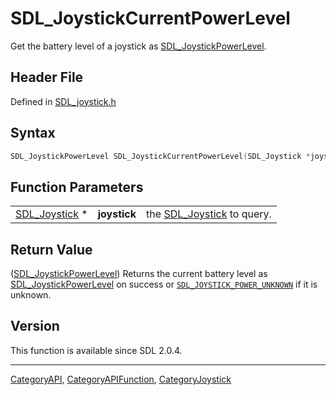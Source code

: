 # SDL_JoystickCurrentPowerLevel

Get the battery level of a joystick as [SDL_JoystickPowerLevel](SDL_JoystickPowerLevel).

## Header File

Defined in [SDL_joystick.h](https://github.com/libsdl-org/SDL/blob/SDL2/include/SDL_joystick.h)

## Syntax

```c
SDL_JoystickPowerLevel SDL_JoystickCurrentPowerLevel(SDL_Joystick *joystick);
```

## Function Parameters

|                                |              |                                            |
| ------------------------------ | ------------ | ------------------------------------------ |
| [SDL_Joystick](SDL_Joystick) * | **joystick** | the [SDL_Joystick](SDL_Joystick) to query. |

## Return Value

([SDL_JoystickPowerLevel](SDL_JoystickPowerLevel)) Returns the current
battery level as [SDL_JoystickPowerLevel](SDL_JoystickPowerLevel) on
success or [`SDL_JOYSTICK_POWER_UNKNOWN`](SDL_JOYSTICK_POWER_UNKNOWN) if it
is unknown.

## Version

This function is available since SDL 2.0.4.





----
[CategoryAPI](CategoryAPI), [CategoryAPIFunction](CategoryAPIFunction), [CategoryJoystick](CategoryJoystick)

